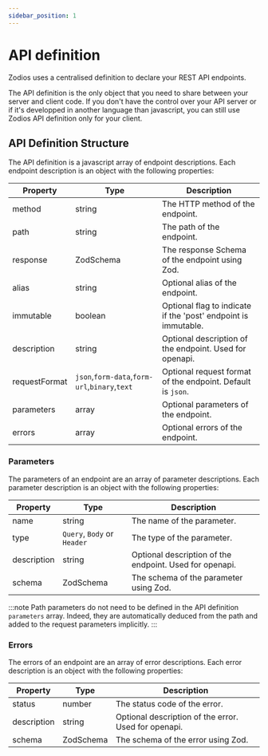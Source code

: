 ```yaml
---
sidebar_position: 1
---
```


# API definition

Zodios uses a centralised definition to declare your REST API endpoints.

The API definition is the only object that you need to share between your server and client code.
If you don't have the control over your API server or if it's developped in another language than javascript, you can still use Zodios API definition only for your client.

## API Definition Structure

The API definition is a javascript array of endpoint descriptions. Each endpoint description is an object with the following properties:

| Property      | Type                                          | Description                                                    |
| ------------- | --------------------------------------------- | -------------------------------------------------------------- |
| method        | string                                        | The HTTP method of the endpoint.                               |
| path          | string                                        | The path of the endpoint.                                      |
| response      | ZodSchema                                     | The response Schema of the endpoint using Zod.                 |
| alias         | string                                        | Optional alias of the endpoint.                                |
| immutable     | boolean                                       | Optional flag to indicate if the 'post' endpoint is immutable. |
| description   | string                                        | Optional description of the endpoint. Used for openapi.        |
| requestFormat | `json`,`form-data`,`form-url`,`binary`,`text` | Optional request format of the endpoint. Default is `json`.    |
| parameters    | array                                         | Optional parameters of the endpoint.                           |
| errors        | array                                         | Optional errors of the endpoint.                               |

### Parameters

The parameters of an endpoint are an array of parameter descriptions. Each parameter description is an object with the following properties:

| Property    | Type                        | Description                                             |
| ----------- | --------------------------- | ------------------------------------------------------- |
| name        | string                      | The name of the parameter.                              |
| type        | `Query`, `Body` or `Header` | The type of the parameter.                              |
| description | string                      | Optional description of the endpoint. Used for openapi. |
| schema      | ZodSchema                   | The schema of the parameter using Zod.                  |

:::note Path parameters do not need to be defined in the API definition `parameters` array.
Indeed, they are automatically deduced from the path and added to the request parameters implicitly.
:::


### Errors

The errors of an endpoint are an array of error descriptions. Each error description is an object with the following properties:

| Property    | Type      | Description                                          |
| ----------- | --------- | ---------------------------------------------------- |
| status      | number    | The status code of the error.                        |
| description | string    | Optional description of the error. Used for openapi. |
| schema      | ZodSchema | The schema of the error using Zod.                   |
